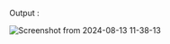Output :


![Screenshot from 2024-08-13 11-38-13](https://github.com/user-attachments/assets/6544449f-702d-4b85-bd4f-307b2aa095b9)

